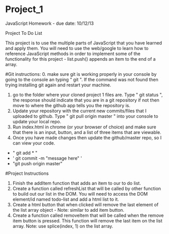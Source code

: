 Project_1
=========

JavaScript Homework - due date: 10/12/13

Project To Do List

This project is to use the multiple parts of JavaScript that you have learned and apply them. You will need to use the
web/google to learn how to reference JavaScript methods in order to implement some of the functionality for this
project - list.push() appends an item to the end of a array.

#Git instructions:
0. make sure git is working properly in your console by going to the console an typing " git ". If the command was not
found then trying installing git again and restart your machine.
1. go to the folder where your cloned project 1 files are. Type " git status ", the response should indicate that you are
in a git repository if not then move to where the github app tells you the repository is.
2. Update your repository with the current new commits/files that I uploaded to github. Type " git pull origin master "
into your console to update your local repo.
3. Run index.html in chrome (or your browser of choice) and make sure that there is an input, button, and a list of
three items that are viewable.
4. Once you have made changes then update the github/master repo, so I can view your code.
<ul>
    <li>" git add * "</li>
    <li>' git commit -m "message here" '</li>
    <li>"git push origin master"</li>
</ul>


#Project Instructions

1. Finish the addItem function that adds an item to our to do list.
2. Create a function called refreshList that will be called by other function to build out our list in the DOM. You will
need to access the DOM element/id named todo-list and add a html list to it.
3. Create a html button that when clicked will remove the last element of the list array object - Note: similar to add
item button.
4. Create a function called removeItem that will be called when the remove item button is pressed. This function will
remove the last item on the list array. Note: use splice(index, 1) on the list array.
